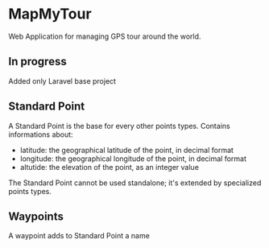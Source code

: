 # MapMyTour
Web Application for managing GPS tour around the world.

## In progress
Added only Laravel base project

## Standard Point
A Standard Point is the base for every other points types. Contains informations about:
- latitude: the geographical latitude of the point, in decimal format
- longitude: the geographical longitude of the point, in decimal format
- altutide: the elevation of the point, as an integer value

The Standard Point cannot be used standalone; it's extended by specialized points types.

## Waypoints
A waypoint adds to Standard Point a name
